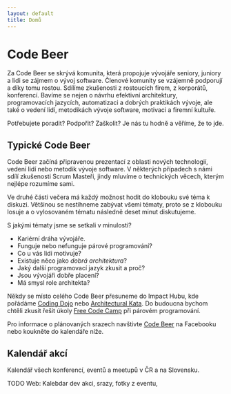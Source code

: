 ```yaml
---
layout: default
title: Domů
---
```


# Code Beer

Za Code Beer se skrývá komunita, která propojuje vývojáře seniory, juniory a lidi se zájmem
o vývoj software. Členové komunity se vzájemně podporují a díky tomu rostou.
Sdílíme zkušenosti z rostoucích firem, z korporátů, konferencí. Bavíme se nejen o návrhu efektivní
architektury, programovacích jazycích, automatizaci a dobrých praktikách vývoje, ale také o vedení lidí,
metodikách vývoje software, motivaci a firemní kultuře.

Potřebujete poradit? Podpořit? Zaškolit? Je nás tu hodně a věříme, že to jde. 

## Typické Code Beer

Code Beer začíná připravenou prezentací z oblasti nových technologií,
vedení lidí nebo metodik vývoje software. V některých případech s námi sdílí
zkušenosti Scrum Masteři, jindy mluvíme o technických věcech, kterým nejlépe rozumíme sami.

Ve druhé části večera má každý možnost hodit do klobouku své téma k diskuzi.
Většinou se nestihneme zabývat všemi tématy, proto se z klobouku losuje a o vylosovaném
tématu následně deset minut diskutujeme.

S jakými tématy jsme se setkali v minulosti?

- Kariérní dráha vývojáře.
- Funguje nebo nefunguje párové programování?
- Co u vás lidi motivuje?
- Existuje něco jako *dobrá architektura*?
- Jaký další programovací jazyk zkusit a proč?
- Jsou vývojáři dobře placení?
- Má smysl role architekta?

Někdy se místo celého Code Beer přesuneme do Impact Hubu, kde pořádáme [Coding Dojo](https://codingdojo.org/) nebo
[Architectural Kata](https://archkatas.herokuapp.com/). Do budoucna bychom chtěli zkusit
řešit úkoly [Free Code Camp](https://www.freecodecamp.org/) při párovém programování.

Pro informace o plánovaných srazech navštivte [Code Beer](https://www.facebook.com/groups/free.code.beer/)
na Facebooku nebo koukněte do kalendáře níže.

## Kalendář akcí

Kalendář všech konferencí, eventů a meetupů v ČR a na Slovensku.


TODO Web: Kalebdar dev akci, srazy,
fotky z eventu,

